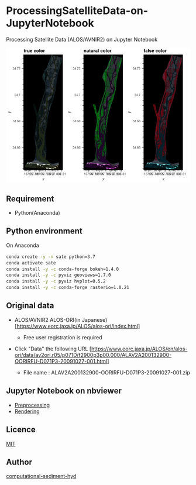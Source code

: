 # ProcessingSatelliteData-on-JupyterNotebook
Processing Satellite Data (ALOS/AVNIR2) on Jupyter Notebook

![demo](/page/top.png)

## Requirement
 - Python(Anaconda)

## Python environment

On Anaconda

```Bash
conda create -y -n sate python=3.7
conda activate sate
conda install -y -c conda-forge bokeh=1.4.0
conda install -y -c pyviz geoviews=1.7.0
conda install -y -c pyviz hvplot=0.5.2
conda install -y -c conda-forge rasterio=1.0.21
```

## Original data

 - ALOS/AVNIR2 ALOS-ORI(in Japanese)
[https://www.eorc.jaxa.jp/ALOS/alos-ori/index.html]
   * Free user registration is required

 - Click "Data" the following URL
[https://www.eorc.jaxa.jp/ALOS/en/alos-ori/data/av2ori.r05/p071D/f2900p3p00.000/ALAV2A200132900-OORIRFU-D071P3-20091027-001.html]
   * File name : ALAV2A200132900-OORIRFU-D071P3-20091027-001.zip

## Jupyter Notebook on nbviewer

 - [Preprocessing](https://nbviewer.jupyter.org/github/computational-sediment-hyd/ProcessingSatelliteData-on-JupyterNotebook/blob/master/preClipAndOverlay.ipynb)
 - [Rendering](https://nbviewer.jupyter.org/github/computational-sediment-hyd/ProcessingSatelliteData-on-JupyterNotebook/blob/master/renderingSatelliteData.ipynb)

## Licence

[MIT](/LICENCE)

## Author

[computational-sediment-hyd](https://github.com/computational-sediment-hyd)

